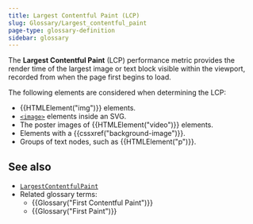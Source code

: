 ```yaml
---
title: Largest Contentful Paint (LCP)
slug: Glossary/Largest_contentful_paint
page-type: glossary-definition
sidebar: glossary
---
```


The **Largest Contentful Paint** (LCP) performance metric provides the render time of the largest image or text block visible within the viewport, recorded from when the page first begins to load.

The following elements are considered when determining the LCP:

- {{HTMLElement("img")}} elements.
- [`<image>`](/en-US/docs/Web/SVG/Reference/Element/image) elements inside an SVG.
- The poster images of {{HTMLElement("video")}} elements.
- Elements with a {{cssxref("background-image")}}.
- Groups of text nodes, such as {{HTMLElement("p")}}.

## See also

- [`LargestContentfulPaint`](/en-US/docs/Web/API/LargestContentfulPaint)
- Related glossary terms:
  - {{Glossary("First Contentful Paint")}}
  - {{Glossary("First Paint")}}
